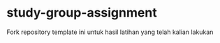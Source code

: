 # study-group-assignment
Fork repository template ini untuk hasil latihan yang telah kalian lakukan
